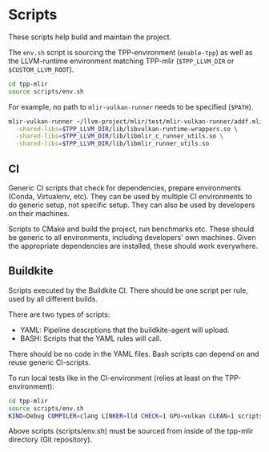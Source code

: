 # Scripts

These scripts help build and maintain the project.

The `env.sh` script is sourcing the TPP-environment (`enable-tpp`) as well as the LLVM-runtime environment matching TPP-mlir (`$TPP_LLVM_DIR` or `$CUSTOM_LLVM_ROOT`).

```bash
cd tpp-mlir
source scripts/env.sh
```

For example, no path to `mlir-vulkan-runner` needs to be specified (`$PATH`).

```bash
mlir-vulkan-runner ~/llvm-project/mlir/test/mlir-vulkan-runner/addf.mlir -e main -entry-point-result=void \
  -shared-libs=$TPP_LLVM_DIR/lib/libvulkan-runtime-wrappers.so \
  -shared-libs=$TPP_LLVM_DIR/lib/libmlir_c_runner_utils.so \
  -shared-libs=$TPP_LLVM_DIR/lib/libmlir_runner_utils.so
```

## CI

Generic CI scripts that check for dependencies, prepare environments (Conda, Virtualenv, etc).
They can be used by multiple CI environments to do generic setup, not specific setup.
They can also be used by developers on their machines.

Scripts to CMake and build the project, run benchmarks etc.
These should be generic to all environments, including developers' own machines.
Given the appropriate dependencies are installed, these should work everywhere.

## Buildkite

Scripts executed by the Buildkite CI. There should be one script per rule, used by all different builds.

There are two types of scripts:

* YAML: Pipeline descrptions that the buildkite-agent will upload.
* BASH: Scripts that the YAML rules will call.

There should be no code in the YAML files. Bash scripts can depend on and reuse generic CI-scripts.

To run local tests like in the CI-environment (relies at least on the TPP-environment):

```bash
cd tpp-mlir
source scripts/env.sh
KIND=Debug COMPILER=clang LINKER=lld CHECK=1 GPU=vulkan CLEAN=1 scripts/buildkite/build_tpp.sh
```

Above scripts (scripts/env.sh) must be sourced from inside of the tpp-mlir directory (Git repository).
